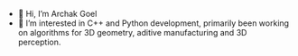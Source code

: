 - 👋 Hi, I’m Archak Goel
- 👀 I’m interested in C++ and Python development, primarily been working on algorithms for 3D geometry, aditive manufacturing and 3D perception.

<!---
ArchakGoel/ArchakGoel is a ✨ special ✨ repository because its `README.md` (this file) appears on your GitHub profile.
You can click the Preview link to take a look at your changes.
--->
